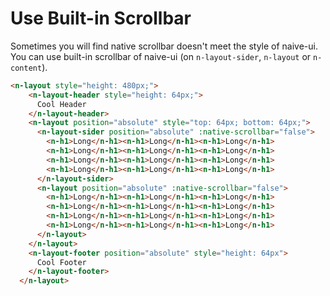 # Use Built-in Scrollbar
Sometimes you will find native scrollbar doesn't meet the style of naive-ui. You can use built-in scrollbar of naive-ui (on `n-layout-sider`, `n-layout` or `n-content`).
```html
<n-layout style="height: 480px;">
    <n-layout-header style="height: 64px;">
      Cool Header
    </n-layout-header>
    <n-layout position="absolute" style="top: 64px; bottom: 64px;">
      <n-layout-sider position="absolute" :native-scrollbar="false">
        <n-h1>Long</n-h1><n-h1>Long</n-h1><n-h1>Long</n-h1>
        <n-h1>Long</n-h1><n-h1>Long</n-h1><n-h1>Long</n-h1>
        <n-h1>Long</n-h1><n-h1>Long</n-h1><n-h1>Long</n-h1>
        <n-h1>Long</n-h1><n-h1>Long</n-h1><n-h1>Long</n-h1>
      </n-layout-sider>
      <n-layout position="absolute" :native-scrollbar="false">
        <n-h1>Long</n-h1><n-h1>Long</n-h1><n-h1>Long</n-h1>
        <n-h1>Long</n-h1><n-h1>Long</n-h1><n-h1>Long</n-h1>
        <n-h1>Long</n-h1><n-h1>Long</n-h1><n-h1>Long</n-h1>
        <n-h1>Long</n-h1><n-h1>Long</n-h1><n-h1>Long</n-h1>
      </n-layout>
    </n-layout>
    <n-layout-footer position="absolute" style="height: 64px">
      Cool Footer
    </n-layout-footer>
  </n-layout>
```
